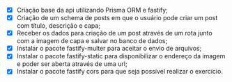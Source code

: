 - [x] Criação base da api utilizando Prisma ORM e fastify;
- [x] Criação de um schema de posts em que o usuário pode criar um post com título, descrição e capa;
- [x] Receber os dados para criação de um post através de um rota junto com a imagem de capa e salvar no banco de dados;
- [x] Instalar o pacote fastify-multer para aceitar o envio de arquivos;
- [x] Instalar o pacote fastify-static para disponibilizar o endereço da imagem e poder ser aberta através de uma url;
- [x] Instalar o pacote fastify cors para que seja possível realizar o exercício.
